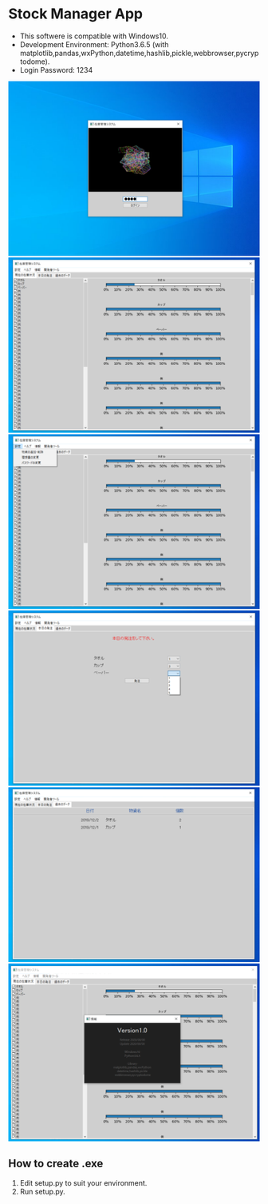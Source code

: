 # Stock Manager App

* This softwere is compatible with Windows10.
* Development Environment: Python3.6.5 (with matplotlib,pandas,wxPython,datetime,hashlib,pickle,webbrowser,pycryptodome).
* Login Password: 1234

![image](Images/figure1.png)
![image](Images/figure2.png)
![image](Images/figure3.png)
![image](Images/figure4.png)
![image](Images/figure5.png)
![image](Images/figure6.png)

## How to create .exe
1. Edit setup.py to suit your environment.
1. Run setup.py.
